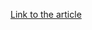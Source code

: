 [Link to the article](https://thehackernews.com/2024/12/hackers-using-fake-video-conferencing.html)

